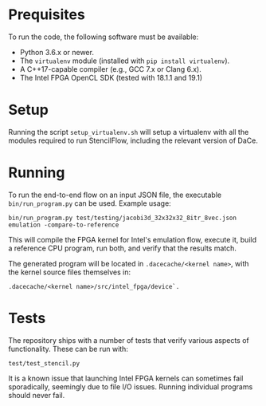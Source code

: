 Prequisites
===========

To run the code, the following software must be available:
- Python 3.6.x or newer.
- The `virtualenv` module (installed with `pip install virtualenv`).
- A C++17-capable compiler (e.g., GCC 7.x or Clang 6.x).
- The Intel FPGA OpenCL SDK (tested with 18.1.1 and 19.1)

Setup
=====

Running the script `setup_virtualenv.sh` will setup a virtualenv with all the
modules required to run StencilFlow, including the relevant version of DaCe. 

Running
=======

To run the end-to-end flow on an input JSON file, the executable
`bin/run_program.py` can be used. Example usage:

```
bin/run_program.py test/testing/jacobi3d_32x32x32_8itr_8vec.json emulation -compare-to-reference
```

This will compile the FPGA kernel for Intel's emulation flow, execute it, build
a reference CPU program, run both, and verify that the results match.

The generated program will be located in `.dacecache/<kernel name>`, with the
kernel source files themselves in:

```
.dacecache/<kernel name>/src/intel_fpga/device`.
```

Tests
=====

The repository ships with a number of tests that verify various aspects of
functionality. These can be run with:

```
test/test_stencil.py
```

It is a known issue that launching Intel FPGA kernels can sometimes fail
sporadically, seemingly due to file I/O issues. Running individual programs
should never fail.
